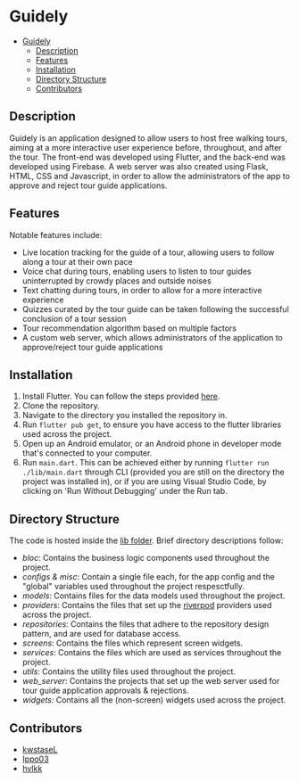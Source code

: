 # Guidely

- [Guidely](#guidely)
  - [Description](#description)
  - [Features](#features)
  - [Installation](#installation)
  - [Directory Structure](#directory-structure)
  - [Contributors](#contributors)

## Description

Guidely is an application designed to allow users to host free walking tours, aiming at a more interactive user experience before, throughout, and after the tour. The front-end was developed using Flutter, and the back-end was developed using Firebase. A web server was also created using Flask, HTML, CSS and Javascript, in order to allow the administrators of the app to approve and reject tour guide applications.

## Features

Notable features include:

- Live location tracking for the guide of a tour, allowing users to follow along a tour at their own pace
- Voice chat during tours, enabling users to listen to tour guides uninterrupted by crowdy places and outside noises
- Text chatting during tours, in order to allow for a more interactive experience
- Quizzes curated by the tour guide can be taken following the successful conclusion of a tour session
- Tour recommendation algorithm based on multiple factors
- A custom web server, which allows administrators of the application to approve/reject tour guide applications

## Installation

1. Install Flutter. You can follow the steps provided [here](https://docs.flutter.dev/get-started/install).
2. Clone the repository.
3. Navigate to the directory you installed the repository in.
4. Run `flutter pub get`, to ensure you have access to the flutter libraries used across the project.
5. Open up an Android emulator, or an Android phone in developer mode that's connected to your computer.
6. Run `main.dart`. This can be achieved either by running `flutter run ./lib/main.dart` through CLI (provided you are still on the directory the project was installed in), or if you are using Visual Studio Code, by clicking on 'Run Without Debugging' under the Run tab.

## Directory Structure

The code is hosted inside the [lib folder](https://github.com/hvlkk/Guidely/tree/main/lib). Brief directory descriptions follow:

- _bloc_: Contains the business logic components used throughout the project.
- _configs & misc_: Contain a single file each, for the app config and the "global" variables used throughout the project respesctfully.
- _models_: Contains files for the data models used throughout the project.
- _providers_: Contains the files that set up the [riverpod](https://pub.dev/packages/flutter_riverpod) providers used across the project.
- _repositories_: Contains the files that adhere to the repository design pattern, and are used for database access.
- _screens_: Contains the files which represent screen widgets.
- _services_: Contains the files which are used as services throughout the project.
- _utils_: Contains the utility files used throughout the project.
- _web_server_: Contains the projects that set up the web server used for tour guide application approvals & rejections.
- _widgets:_ Contains all the (non-screen) widgets used across the project.

## Contributors

- [kwstaseL](https://github.com/kwstaseL)
- [Ippo03](https://github.com/Ippo03)
- [hvlkk](https://github.com/hvlkk)
